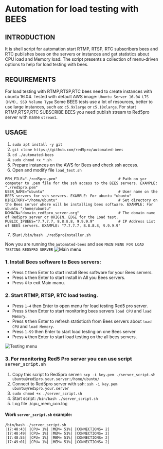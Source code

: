 # Automation for load testing with BEES

## INTRODUCTION
It is shell script for automation start RTMP, RTSP, RTC subscribers bees and RTC publishes bees on the servers or instances and get statistics about CPU load and Memory load.
The script presents a collection of menu-driven options to help for load testing with bees.


## REQUIREMENTS
For load testing with RTMP,RTSP,RTC bees need to create instances with ubuntu 16.04.
Tested with default AWS image: `Ubuntu Server 16.04 LTS (HVM), SSD Volume Type`
Some BEES tests use a lot of resources, better to use large instances, such as: `c5.9xlarge` or `c5.18xlarge`.
For start RTMP,RTSP,RTC SUBSCRIBE BEES you need publish stream to Red5pro server with name `stream1`.

## USAGE

1. `sudo apt install -y git`
2. `git clone https://github.com/red5pro/automated-bees`
3. `cd ./automated-bees`
4. `sudo chmod +x *.sh`
5.  Prepare instances on the AWS for Bees and check ssh access.
6.  Open and modify file `load_test.sh`

```
PEM_FILE="./red5pro.pem"                            # Path on yor computer to .pem file for the ssh access to the BEES servers. EXAMPLE: "./red5pro.pem" 
USER_NAME="ubuntu"                                  # User name on the BEES servers for ssh servers. EXAMPLE: For ubuntu "ubuntu" 
DIRECTORY="/home/ubuntu"                            # Set directory on the Bees server where will be installing bees software. EXAMPLE: For ubuntu "/home/ubuntu" 
DOMAIN="domain_red5pro_server.org"                  # The domain name of Red5pro server or ORIGIN, EDGE for the Load test.
PUBLIC_IPBEES="7.7.7.7, 8.8.8.8, 9.9.9.9"           # IP Address List of BEES servers. EXAMPLE: "7.7.7.7, 8.8.8.8, 9.9.9.9"
```

7. Start `/bin/bash ./red5proInstaller.sh`

Now you are running the `automated-bees` and see `MAIN MENU FOR LOAD TESTING RED5PRO SERVER`
![Main menu](https://github.com/red5pro/load-testing-bees/blob/master/automated-bees/screen_main_menu.png)
             

### 1. Install Bees software to Bees servers:

* Press `I` then Enter to start install Bees software for your Bees servers.
* Press `A` then Enter to start install in All you Bees servers.
* Press `X` to exit Main manu.

### 2. Start RTMP, RTSP, RTC load testing.

* Press `1-4` then Enter to open menu for load testing Red5 pro server.
* Press `S` then Enter to start monitoring bees servers `load CPU` and `load Memory`.
* Press `R` then Enter to refresh statisticsh from Bees servers about `load CPU` and `load Memory`.
* Press `1-99` then Enter to start load testing on one Bees server
* Press `A` then Enter to start load testing on the all bees servers.

![Testing menu](https://github.com/red5pro/load-testing-bees/blob/master/automated-bees/screen_main_menu.png)

### 3. For monitoring Red5 Pro server you can use script `server_script.sh`

1. Copy this script to Red5pro server: `scp -i key.pem ./server_script.sh ubuntu@red5pro.your.server:/home/ubuntu/`
2. Connect to Red5pro server with ssh: `ssh -i key.pem ubuntu@red5pro.your.server`
3. `sudo chmod +x ./server_script.sh`
4. Start script: `/bin/bash ./server_script.sh`
5. Log file ./cpu_mem_con.log


#### Work `server_script.sh` example:
```
/bin/bash ./server_script.sh
|17:48:43| |CPU= 1%| |MEM= 51%| |CONNECTIONS= 2|
|17:48:49| |CPU= 1%| |MEM= 51%| |CONNECTIONS= 2|
|17:48:55| |CPU= 1%| |MEM= 51%| |CONNECTIONS= 2|
|17:49:01| |CPU= 1%| |MEM= 51%| |CONNECTIONS= 2|
```
